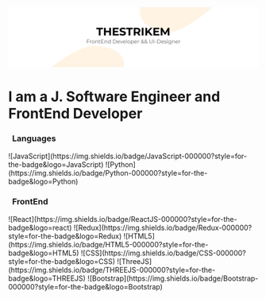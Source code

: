 [![Header](https://github.com/TheStrikeM/thestrikem/blob/main/thestrikem.png)](https://vk.com/thestrikem)

<h1>I am a J. Software Engineer and FrontEnd Developer</h1>

<h3> &nbsp; Languages </h3>
![JavaScript](https://img.shields.io/badge/JavaScript-000000?style=for-the-badge&logo=JavaScript)
![Python](https://img.shields.io/badge/Python-000000?style=for-the-badge&logo=Python)

<h3> &nbsp; FrontEnd </h3>
![React](https://img.shields.io/badge/ReactJS-000000?style=for-the-badge&logo=react)
![Redux](https://img.shields.io/badge/Redux-000000?style=for-the-badge&logo=Redux)
![HTML5](https://img.shields.io/badge/HTML5-000000?style=for-the-badge&logo=HTML5)
![CSS](https://img.shields.io/badge/CSS-000000?style=for-the-badge&logo=CSS)
![ThreeJS](https://img.shields.io/badge/THREEJS-000000?style=for-the-badge&logo=THREEJS)
![Bootstrap](https://img.shields.io/badge/Bootstrap-000000?style=for-the-badge&logo=Bootstrap)
